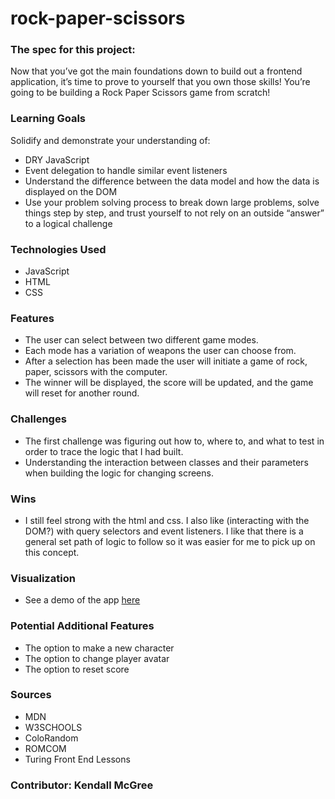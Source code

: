 # rock-paper-scissors

### The spec for this project:
Now that you’ve got the main foundations down to build out a frontend application, it’s time to prove to yourself that you own those skills! You’re going to be building a Rock Paper Scissors game from scratch!

### Learning Goals
Solidify and demonstrate your understanding of:
- DRY JavaScript
- Event delegation to handle similar event listeners
- Understand the difference between the data model and how the data is displayed on the DOM
- Use your problem solving process to break down large problems, solve things step by step, and trust yourself to not rely on an outside “answer” to a logical         challenge

### Technologies Used
- JavaScript
- HTML
- CSS

### Features 
- The user can select between two different game modes.
- Each mode has a variation of weapons the user can choose from.
- After a selection has been made the user will initiate a game of rock, paper, scissors with the computer.
- The winner will be displayed, the score will be updated, and the game will reset for another round. 

### Challenges
- The first challenge was figuring out how to, where to, and what to test in order to trace the logic that I had built. 
- Understanding the interaction between classes and their parameters when building the logic for changing screens.

### Wins
- I still feel strong with the html and css.  I also like (interacting with the DOM?) with query selectors and event listeners. I like that there is a general set path of logic to follow so it was easier for me to pick up on this concept.

### Visualization
- See a demo of the app [here](https://media.giphy.com/media/82DQgHqYBNrechqKGS/giphy.gif)

### Potential Additional Features
- The option to make a new character
- The option to change player avatar
- The option to reset score

### Sources
- MDN
- W3SCHOOLS
- ColoRandom
- ROMCOM
- Turing Front End Lessons

### Contributor: Kendall McGree

